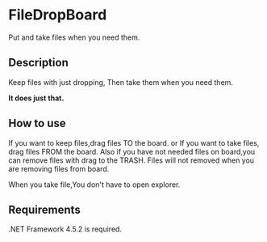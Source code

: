 # FileDropBoard
Put and take files when you need them.

## 
## Description
 Keep files with just dropping,
 Then take them when you need them.
 
**It does just that.**

## How to use
 If you want to keep files,drag files TO the board.
 or If you want to take files, drag files FROM the board.
 Also if you have not needed files on board,you can remove files with drag to the TRASH.
 Files will not removed when you are removing files from board.
 
 When you take file,You don't have to open explorer.
 
## Requirements
 .NET Framework 4.5.2 is required.
